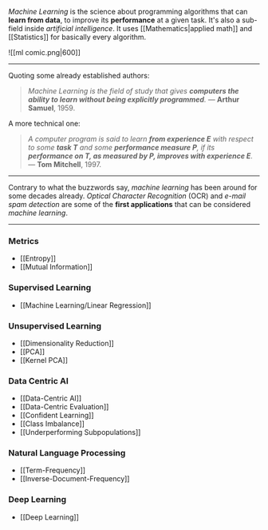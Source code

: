 *Machine Learning* is the science about programming algorithms that can **learn from data**, to improve its **performance** at a given task. It's also a sub-field inside *artificial intelligence*. It uses [[Mathematics|applied math]] and [[Statistics]] for basically every algorithm.

![[ml comic.png|600]]

___
Quoting some already established authors:

>*Machine Learning is the field of study that gives **computers the ability to learn without being explicitly programmed**.* — **Arthur Samuel**, 1959.

A more technical one:

>*A computer program is said to learn **from experience E** with respect to some **task T** and some **performance measure P**, if its **performance on T, as measured by P, improves with experience E**.* — **Tom Mitchell**, 1997.
___

Contrary to what the buzzwords say, *machine learning* has been around for some decades already. *Optical Character Recognition* (OCR) and *e-mail spam detection* are some of the **first applications** that can be considered *machine learning*.
___
### Metrics
- [[Entropy]]
- [[Mutual Information]]

### Supervised Learning
- [[Machine Learning/Linear Regression]]

### Unsupervised Learning
- [[Dimensionality Reduction]]
- [[PCA]]
- [[Kernel PCA]]

### Data Centric AI
- [[Data-Centric AI]]
- [[Data-Centric Evaluation]]
- [[Confident Learning]]
- [[Class Imbalance]]
- [[Underperforming Subpopulations]]

### Natural Language Processing
- [[Term-Frequency]]
- [[Inverse-Document-Frequency]]

### Deep Learning
- [[Deep Learning]]
